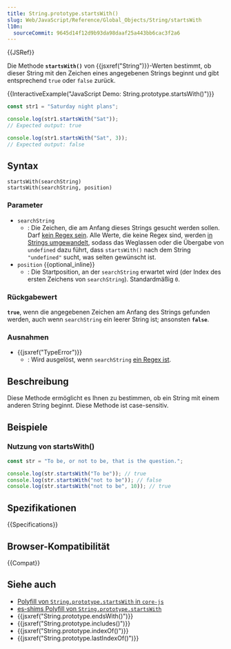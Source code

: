 ```yaml
---
title: String.prototype.startsWith()
slug: Web/JavaScript/Reference/Global_Objects/String/startsWith
l10n:
  sourceCommit: 9645d14f12d9b93da98daaf25a443bb6cac3f2a6
---
```


{{JSRef}}

Die Methode **`startsWith()`** von {{jsxref("String")}}-Werten bestimmt, ob dieser String mit den Zeichen eines angegebenen Strings beginnt und gibt entsprechend `true` oder `false` zurück.

{{InteractiveExample("JavaScript Demo: String.prototype.startsWith()")}}

```js interactive-example
const str1 = "Saturday night plans";

console.log(str1.startsWith("Sat"));
// Expected output: true

console.log(str1.startsWith("Sat", 3));
// Expected output: false
```

## Syntax

```js-nolint
startsWith(searchString)
startsWith(searchString, position)
```

### Parameter

- `searchString`
  - : Die Zeichen, die am Anfang dieses Strings gesucht werden sollen. Darf [kein Regex sein](/de/docs/Web/JavaScript/Reference/Global_Objects/RegExp#special_handling_for_regexes). Alle Werte, die keine Regex sind, werden [in Strings umgewandelt](/de/docs/Web/JavaScript/Reference/Global_Objects/String#string_coercion), sodass das Weglassen oder die Übergabe von `undefined` dazu führt, dass `startsWith()` nach dem String `"undefined"` sucht, was selten gewünscht ist.
- `position` {{optional_inline}}
  - : Die Startposition, an der `searchString` erwartet wird (der Index des ersten Zeichens von `searchString`). Standardmäßig `0`.

### Rückgabewert

**`true`**, wenn die angegebenen Zeichen am Anfang des Strings gefunden werden, auch wenn `searchString` ein leerer String ist; ansonsten **`false`**.

### Ausnahmen

- {{jsxref("TypeError")}}
  - : Wird ausgelöst, wenn `searchString` [ein Regex ist](/de/docs/Web/JavaScript/Reference/Global_Objects/RegExp#special_handling_for_regexes).

## Beschreibung

Diese Methode ermöglicht es Ihnen zu bestimmen, ob ein String mit einem anderen String beginnt. Diese Methode ist case-sensitiv.

## Beispiele

### Nutzung von startsWith()

```js
const str = "To be, or not to be, that is the question.";

console.log(str.startsWith("To be")); // true
console.log(str.startsWith("not to be")); // false
console.log(str.startsWith("not to be", 10)); // true
```

## Spezifikationen

{{Specifications}}

## Browser-Kompatibilität

{{Compat}}

## Siehe auch

- [Polyfill von `String.prototype.startsWith` in `core-js`](https://github.com/zloirock/core-js#ecmascript-string-and-regexp)
- [es-shims Polyfill von `String.prototype.startsWith`](https://www.npmjs.com/package/string.prototype.startswith)
- {{jsxref("String.prototype.endsWith()")}}
- {{jsxref("String.prototype.includes()")}}
- {{jsxref("String.prototype.indexOf()")}}
- {{jsxref("String.prototype.lastIndexOf()")}}
